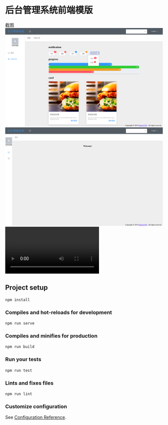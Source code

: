 # 后台管理系统前端模版
截图
![截图](./src/assets/pic1.png)
![screenshot](./src/assets/pic2.png)
<video src="./src/assets/video.mov"></video>
## Project setup
```
npm install
```

### Compiles and hot-reloads for development
```
npm run serve
```

### Compiles and minifies for production
```
npm run build
```

### Run your tests
```
npm run test
```

### Lints and fixes files
```
npm run lint
```

### Customize configuration
See [Configuration Reference](https://cli.vuejs.org/config/).
